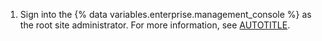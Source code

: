 1. Sign into the {% data variables.enterprise.management_console %} as the root site administrator. For more information, see [AUTOTITLE](/admin/configuration/administering-your-instance-from-the-management-console/accessing-the-management-console).
